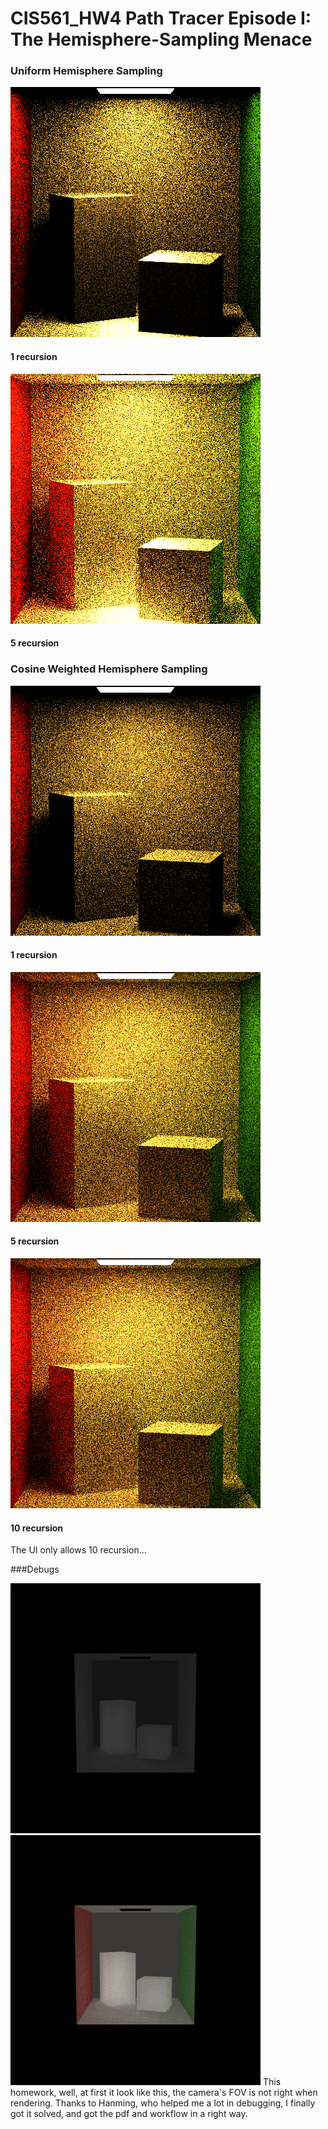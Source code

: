 # CIS561_HW4 Path Tracer Episode I: The Hemisphere-Sampling Menace

### Uniform Hemisphere Sampling

![](./Uniform1.png)
#### 1 recursion

![](./Uniform5.png)
#### 5 recursion

### Cosine Weighted Hemisphere Sampling

![](./Cosine1.png)
#### 1 recursion

![](./Hw4.png)
#### 5 recursion

![](./Cosine10.png)
#### 10 recursion

The UI only allows 10 recursion...


###Debugs

![](./debug.png)
![](./debug2.png)
This homework, well, at first it look like this, the camera's FOV is not right when rendering. 
Thanks to Hanming, who helped me a lot in debugging, I finally got it solved, and got the pdf and workflow in a right way. 


